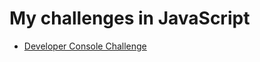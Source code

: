 # My challenges in JavaScript
- [Developer Console Challenge](https://github.com/amirhossein-github/teacher-khateri/edit/main/challenge/Developer_Console_Challenge/README.md)